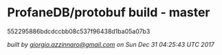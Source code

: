 
ProfaneDB/protobuf build - master
======

552295886bdcdccbb08c537f96438d1ba05a07b3

*built by giorgio.azzinnaro@gmail.com on Sun Dec 31 04:25:43 UTC 2017*

